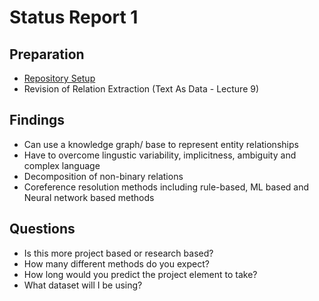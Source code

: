 # Status Report 1

## Preparation

* [Repository Setup](https://github.com/ChloeMorgana/Dissertation-Project)
* Revision of Relation Extraction (Text As Data - Lecture 9)

## Findings

* Can use a knowledge graph/ base to represent entity relationships
* Have to overcome lingustic variability, implicitness, ambiguity and complex language
* Decomposition of non-binary relations
* Coreference resolution methods including rule-based, ML based and Neural network based methods

## Questions

* Is this more project based or research based?
* How many different methods do you expect?
* How long would you predict the project element to take?
* What dataset will I be using?
